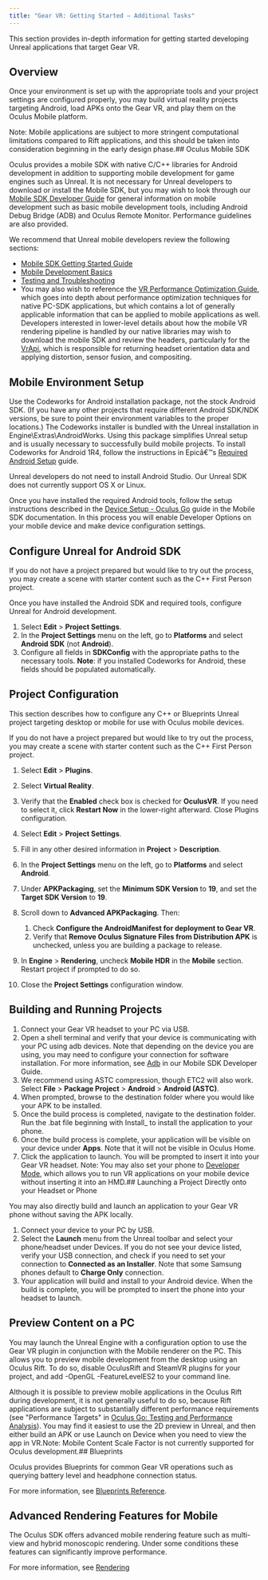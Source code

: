 ```yaml
---
title: "Gear VR: Getting Started – Additional Tasks"
---
```

This section provides in-depth information for getting started developing Unreal applications that target Gear VR.

## Overview

Once your environment is set up with the appropriate tools and your project settings are configured properly, you may build virtual reality projects targeting Android, load APKs onto the Gear VR, and play them on the Oculus Mobile platform.

Note: Mobile applications are subject to more stringent computational limitations compared to Rift applications, and this should be taken into consideration beginning in the early design phase.## Oculus Mobile SDK

Oculus provides a mobile SDK with native C/C++ libraries for Android development in addition to supporting mobile development for game engines such as Unreal. It is not necessary for Unreal developers to download or install the Mobile SDK, but you may wish to look through our [Mobile SDK Developer Guide](/documentation/mobilesdk/latest/) for general information on mobile development such as basic mobile development tools, including Android Debug Bridge (ADB) and Oculus Remote Monitor. Performance guidelines are also provided.

We recommend that Unreal mobile developers review the following sections:

* [Mobile SDK Getting Started Guide](/documentation/mobilesdk/latest/concepts/book-intro/)
* [Mobile Development Basics](/documentation/mobilesdk/latest/concepts/book-mobile-basics/)
* [Testing and Troubleshooting](/documentation/mobilesdk/latest/concepts/book-testing/)
* You may also wish to reference the [VR Performance Optimization Guide](/documentation/pcsdk/latest/concepts/dg-performance-opt-guide/), which goes into depth about performance optimization techniques for native PC-SDK applications, but which contains a lot of generally applicable information that can be applied to mobile applications as well.
Developers interested in lower-level details about how the mobile VR rendering pipeline is handled by our native libraries may wish to download the mobile SDK and review the headers, particularly for the [VrApi](/documentation/mobilesdk/latest/concepts/book-engine-integration/), which is responsible for returning headset orientation data and applying distortion, sensor fusion, and compositing.

## Mobile Environment Setup

Use the Codeworks for Android installation package, not the stock Android SDK. (If you have any other projects that require different Android SDK/NDK versions, be sure to point their environment variables to the proper locations.) The Codeworks installer is bundled with the Unreal installation in Engine\Extras\AndroidWorks. Using this package simplifies Unreal setup and is usually necessary to successfully build mobile projects. To install Codeworks for Android 1R4, follow the instructions in Epicâ€™s [Required Android Setup](https://api.unrealengine.com/INT/Platforms/Android/GettingStarted/1/index.html) guide.

Unreal developers do not need to install Android Studio. Our Unreal SDK does not currently support OS X or Linux.

Once you have installed the required Android tools, follow the setup instructions described in the [Device Setup - Oculus Go](/documentation/mobilesdk/latest/concepts/mobile-device-setup-go/) guide in the Mobile SDK documentation. In this process you will enable Developer Options on your mobile device and make device configuration settings.

## Configure Unreal for Android SDK

If you do not have a project prepared but would like to try out the process, you may create a scene with starter content such as the C++ First Person project.

Once you have installed the Android SDK and required tools, configure Unreal for Android development.

1. Select **Edit** > **Project Settings**.
2. In the **Project Settings** menu on the left, go to **Platforms** and select **Android SDK** (not **Android**).
3. Configure all fields in **SDKConfig** with the appropriate paths to the necessary tools. **Note**: if you installed Codeworks for Android, these fields should be populated automatically.
## Project Configuration

This section describes how to configure any C++ or Blueprints Unreal project targeting desktop or mobile for use with Oculus mobile devices.

If you do not have a project prepared but would like to try out the process, you may create a scene with starter content such as the C++ First Person project.

1. Select **Edit** > **Plugins**.
2. Select **Virtual Reality**.
3. Verify that the **Enabled** check box is checked for **OculusVR**. If you need to select it, click **Restart Now** in the lower-right afterward. Close Plugins configuration.
4. Select **Edit** > **Project Settings**.
5. Fill in any other desired information in **Project** > **Description**.
6. In the **Project Settings** menu on the left, go to **Platforms** and select **Android**.
7. Under **APKPackaging**, set the **Minimum SDK Version** to **19**, and set the **Target SDK Version** to **19**.
8. Scroll down to **Advanced APKPackaging**. Then:
	1. Check **Configure the AndroidManifest for deployment to Gear VR**.
	2. Verify that **Remove Oculus Signature Files from Distribution APK** is unchecked, unless you are building a package to release.

9. In **Engine** > **Rendering**, uncheck **Mobile HDR** in the **Mobile** section. Restart project if prompted to do so.
10. Close the **Project Settings** configuration window.
## Building and Running Projects

1. Connect your Gear VR headset to your PC via USB.
2. Open a shell terminal and verify that your device is communicating with your PC using adb devices. Note that depending on the device you are using, you may need to configure your connection for software installation. For more information, see [Adb](/documentation/mobilesdk/latest/concepts/mobile-adb/) in our Mobile SDK Developer Guide.
3. We recommend using ASTC compression, though ETC2 will also work. Select **File** > **Package Project** > **Android** > **Android (ASTC)**.
4. When prompted, browse to the destination folder where you would like your APK to be installed.
5. Once the build process is completed, navigate to the destination folder. Run the .bat file beginning with Install\_ to install the application to your phone.
6. Once the build process is complete, your application will be visible on your device under **Apps**. Note that it will not be visible in Oculus Home.
7. Click the application to launch. You will be prompted to insert it into your Gear VR headset.
Note: You may also set your phone to [Developer Mode](/documentation/mobilesdk/latest/concepts/mobile-troublesh-device-run-app-outside/), which allows you to run VR applications on your mobile device without inserting it into an HMD.## Launching a Project Directly onto your Headset or Phone

You may also directly build and launch an application to your Gear VR phone without saving the APK locally.

1. Connect your device to your PC by USB.
2. Select the **Launch** menu from the Unreal toolbar and select your phone/headset under Devices. If you do not see your device listed, verify your USB connection, and check if you need to set your connection to **Connected as an Installer**. Note that some Samsung phones default to **Charge Only** connection.
3. Your application will build and install to your Android device. When the build is complete, you will be prompted to insert the phone into your headset to launch.
## Preview Content on a PC

You may launch the Unreal Engine with a configuration option to use the Gear VR plugin in conjunction with the Mobile renderer on the PC. This allows you to preview mobile development from the desktop using an Oculus Rift. To do so, disable OculusRift and SteamVR plugins for your project, and add -OpenGL -FeatureLevelES2 to your command line.

Although it is possible to preview mobile applications in the Oculus Rift during development, it is not generally useful to do so, because Rift applications are subject to substantially different performance requirements (see "Performance Targets" in [Oculus Go: Testing and Performance Analysis](/documentation/unreal/latest/concepts/unreal-debug-go/ "This guide describes basic testing and performance analysis for Oculus Go development in Unreal.")). You may find it easiest to use the 2D preview in Unreal, and then either build an APK or use Launch on Device when you need to view the app in VR.Note: Mobile Content Scale Factor is not currently supported for Oculus development.## Blueprints

Oculus provides Blueprints for common Gear VR operations such as querying battery level and headphone connection status.

For more information, see [Blueprints Reference](/documentation/unreal/latest/concepts/unreal-blueprints/ "This section serves as a reference guide for the Blueprints in the Online Subsystem Oculus library.").

## Advanced Rendering Features for Mobile

The Oculus SDK offers advanced mobile rendering feature such as multi-view and hybrid monoscopic rendering. Under some conditions these features can significantly improve performance.

For more information, see [Rendering](/documentation/unreal/latest/concepts/unreal-advanced-rendering/ "This section describes important rendering options and tools that can significantly improve your application.")
